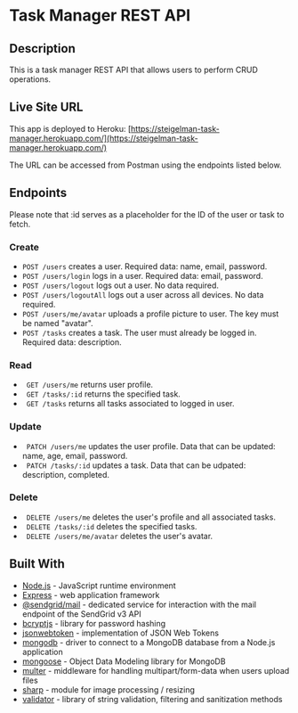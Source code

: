 # Task Manager REST API

## Description
This is a task manager REST API that allows users to perform CRUD operations.

## Live Site URL
This app is deployed to Heroku: 
[https://steigelman-task-manager.herokuapp.com/](https://steigelman-task-manager.herokuapp.com/)

The URL can be accessed from Postman using the endpoints listed below.

## Endpoints

Please note that :id serves as a placeholder for the ID of the user or task to fetch. 

### Create
* ```POST /users``` creates a user. Required data: name, email, password.
* ```POST /users/login``` logs in a user. Required data: email, password.
* ```POST /users/logout``` logs out a user. No data required.
* ```POST /users/logoutAll``` logs out a user across all devices. No data required.
* ```POST /users/me/avatar``` uploads a profile picture to user. The key must be named "avatar".
* ```POST /tasks``` creates a task. The user must already be logged in. Required data: description.

### Read
* ``` GET /users/me``` returns user profile.
* ``` GET /tasks/:id``` returns the specified task. 
* ``` GET /tasks``` returns all tasks associated to logged in user.

### Update
* ``` PATCH /users/me``` updates the user profile. Data that can be updated: name, age, email, password.
* ``` PATCH /tasks/:id``` updates a task. Data that can be udpated: description, completed.

### Delete
* ``` DELETE /users/me``` deletes the user's profile and all associated tasks.
* ``` DELETE /tasks/:id``` deletes the specified tasks.
* ``` DELETE /users/me/avatar``` deletes the user's avatar.

## Built With
* [Node.js](https://nodejs.org/en/) - JavaScript runtime environment
* [Express](https://expressjs.com/) - web application framework
* [@sendgrid/mail](https://www.npmjs.com/package/@sendgrid/mail) - dedicated service for interaction with the mail endpoint of the SendGrid v3 API
* [bcryptjs](https://www.npmjs.com/package/bcryptjs) - library for password hashing
* [jsonwebtoken](https://www.npmjs.com/package/jsonwebtoken) - implementation of JSON Web Tokens
* [mongodb](https://www.npmjs.com/package/mongodb) - driver to connect to a MongoDB database from a Node.js application
* [mongoose](https://www.npmjs.com/package/mongoose) - Object Data Modeling library for MongoDB
* [multer](https://www.npmjs.com/package/multer) - middleware for handling multipart/form-data when users upload files
* [sharp](https://www.npmjs.com/package/sharp) - module for image processing / resizing
* [validator](https://www.npmjs.com/package/validator/v/0.2.1) - library of string validation, filtering and sanitization methods

